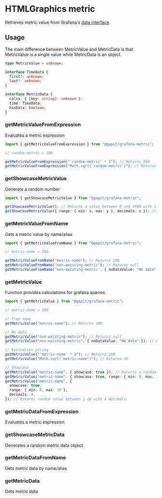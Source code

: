 # HTMLGraphics metric

Retrieves metric value from Grafana's [data interface](https://grafana.com/docs/grafana/latest/packages_api/data/paneldata/).

## Usage

The main difference between MetricValue and MetricData is that MetricValue is a single value while MetricData is an object

```ts
type MetricValue = unknown;

interface TimeData {
  first?: unknown;
  last?: unknown;
}

interface MetricData {
  calcs: { [key: string]: unknown };
  time: TimeData;
  hasData: boolean;
}
```

### getMetricValueFromExpression

Evaluates a metric expression

```ts
import { getMetricValueFromExpression } from "@gapit/grafana-metric";

// random-metric = 100

getMetricValueFromExpression("'random-metric' * 2"); // Returns 200
getMetricValueFromExpression("Math.sqrt('random-metric')"); // Returns 10
```

### getShowcaseMetricValue

Generate a random number

```ts
import { getShowcaseMetricValue } from "@gapit/grafana-metric";

getShowcaseMetricValue(); // Returns a value between 0 and 1000 with 2 decimals
getShowcaseMetricValue({ range: { min: x, max: y }, decimals: z }); // Return a random value between x and y with z decimals.
```

### getMetricValueFromName

Gets a metric value by name/alias

```ts
import { getMetricValueFromName } from "@gapit/grafana-metric";

// metric-name = 100

getMetricValueFromName("metric-name"); // Returns 100
getMetricValueFromName("non-existing-metric"); // Returns null
getMetricValueFromName("non-existing-metric", { noDataValue: "No data" }); // Returns "No data"
```

### getMetricValue

Function provides calculations for grafana queries.

```ts
import { getMetricValue } from "@gapit/grafana-metric";

// metric-name = 100

// From name
getMetricValue("metric-name"); // Returns 100

// No data
getMetricValue("non-existing-metric"); // Returns null
getMetricValue("non-existing-metric", { noDataValue: "No data" }); // Returns "No data"

// Evaluation string
getMetricValue("'metric-name' * 2"); // Returns 200
getMetricValue("Math.sqrt('metric-name')"); // Returns 10

// Showcase
getMetricValue("metric-name", { showcase: true }); // Returns a random value between 0 and 1000.
getMetricValue("metric-name", { showcase: true, range: { min: 0, max: 10 } }); // Returns random value between 1-10.
getMetricValue("metric-name", {
  showcase: true,
  range: { min: 0, max: 10 },
  decimals: 4,
}); // Returns random value between 1-10 with 4 decimals.
```

### getMetricDataFromExpression

Evaluates a metric expression

### getShowcaseMetricData

Generates a random metric data object

### getMetricDataFromName

Gets metric data by name/alias

### getMetricData

Gets metric data
